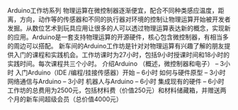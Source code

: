 Arduino工作坊系列 物理运算在微控制器逐渐便宜，配合不同种类感应温度，距离，方向，动作等的传感器和不同的执行器对环境的控制让物理运算开始被开发者发掘。从数位艺术到玩具应用让很多的人可以透过物理运算表达新的概念，实现新的应用。Arduino是一套支持物理运算的开源硬件，核心包含微控制器，有相当多的周边可以搭配。 新车间的Arduino工作坊是针对对物理运算有兴趣了解的朋友提供入门的课程和实践机会。工作坊课时为27小时，包括9小时授课时间和18小时的实践时间。每次课程共三个小时。 介绍Arduino （概述，微控制器和电子） – 3小时 入门Arduino（IDE /编程/挂接传感器）开始 – 6小时 如何与硬件原型 – 3小时 网络通信与Arduino – 3小时 机器人与Arduino – 6小时 集成现有的硬件 – 6小时 工作坊的总费用为2500元，包括材料费（价值250元）和材料储藏箱，并赠送两个月的新车间超级会员（总价值4000元）